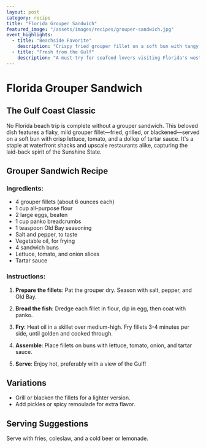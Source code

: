 ```yaml
---
layout: post
category: recipe
title: "Florida Grouper Sandwich"
featured_image: "/assets/images/recipes/grouper-sandwich.jpg"
event_highlights:
  - title: "Beachside Favorite"
    description: "Crispy fried grouper fillet on a soft bun with tangy slaw and tartar sauce."
  - title: "Fresh from the Gulf"
    description: "A must-try for seafood lovers visiting Florida's west coast."
---
```


# Florida Grouper Sandwich

## The Gulf Coast Classic

No Florida beach trip is complete without a grouper sandwich. This beloved dish features a flaky, mild grouper fillet—fried, grilled, or blackened—served on a soft bun with crisp lettuce, tomato, and a dollop of tartar sauce. It's a staple at waterfront shacks and upscale restaurants alike, capturing the laid-back spirit of the Sunshine State.

## Grouper Sandwich Recipe

### Ingredients:
- 4 grouper fillets (about 6 ounces each)
- 1 cup all-purpose flour
- 2 large eggs, beaten
- 1 cup panko breadcrumbs
- 1 teaspoon Old Bay seasoning
- Salt and pepper, to taste
- Vegetable oil, for frying
- 4 sandwich buns
- Lettuce, tomato, and onion slices
- Tartar sauce

### Instructions:

1. **Prepare the fillets**: Pat the grouper dry. Season with salt, pepper, and Old Bay.

2. **Bread the fish**: Dredge each fillet in flour, dip in egg, then coat with panko.

3. **Fry**: Heat oil in a skillet over medium-high. Fry fillets 3-4 minutes per side, until golden and cooked through.

4. **Assemble**: Place fillets on buns with lettuce, tomato, onion, and tartar sauce.

5. **Serve**: Enjoy hot, preferably with a view of the Gulf!

## Variations

- Grill or blacken the fillets for a lighter version.
- Add pickles or spicy remoulade for extra flavor.

## Serving Suggestions

Serve with fries, coleslaw, and a cold beer or lemonade.
